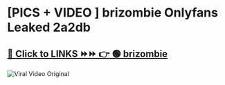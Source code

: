 
 # [PICS + VIDEO ] brizombie Onlyfans Leaked 2a2db

## <h2><a href="https://clipsfans.com/brizombie&ref=git">🔗 Click to LINKS ⏩⏩ 👉 🟢 brizombie </a></h2>

<a href="https://clipsfans.com/brizombie&ref=git" rel="nofollow" data-target="animated-image.originalLink"><img src="https://i.ibb.co.com/xMMVF88/686577567.gif" alt="Viral Video Original" style="max-width: 100%; display: inline-block;" data-target="animated-image.originalImage"></a>

